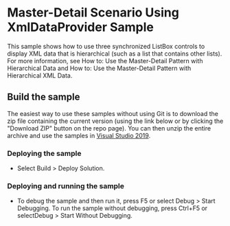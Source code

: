 
# Master-Detail Scenario Using XmlDataProvider Sample
This sample shows how to use three synchronized ListBox controls to display XML data that is hierarchical (such as a list that contains other lists). For more information, see How to: Use the Master-Detail Pattern with Hierarchical Data and How to: Use the Master-Detail Pattern with Hierarchical XML Data.

## Build the sample
The easiest way to use these samples without using Git is to download the zip file containing the current version (using the link below or by clicking the "Download ZIP" button on the repo page). You can then unzip the entire archive and use the samples in [Visual Studio 2019](https://www.visualstudio.com/wpf-vs).

### Deploying the sample
- Select Build > Deploy Solution. 

### Deploying and running the sample
- To debug the sample and then run it, press F5 or select Debug >  Start Debugging. To run the sample without debugging, press Ctrl+F5 or selectDebug > Start Without Debugging. 

